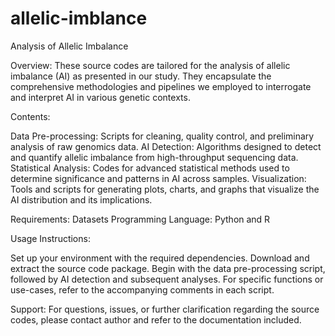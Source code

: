# allelic-imblance
Analysis of Allelic Imbalance

Overview:
These source codes are tailored for the analysis of allelic imbalance (AI) as presented in our study. They encapsulate the comprehensive methodologies and pipelines we employed to interrogate and interpret AI in various genetic contexts.

Contents:

Data Pre-processing: Scripts for cleaning, quality control, and preliminary analysis of raw genomics data.
AI Detection: Algorithms designed to detect and quantify allelic imbalance from high-throughput sequencing data.
Statistical Analysis: Codes for advanced statistical methods used to determine significance and patterns in AI across samples.
Visualization: Tools and scripts for generating plots, charts, and graphs that visualize the AI distribution and its implications.

Requirements:
Datasets
Programming Language: Python and R

Usage Instructions:

Set up your environment with the required dependencies.
Download and extract the source code package.
Begin with the data pre-processing script, followed by AI detection and subsequent analyses.
For specific functions or use-cases, refer to the accompanying comments in each script.

Support:
For questions, issues, or further clarification regarding the source codes, please contact author and refer to the documentation included.
